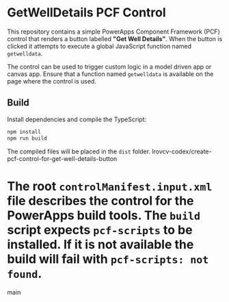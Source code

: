 # GetWellDetails PCF Control

This repository contains a simple PowerApps Component Framework (PCF) control
that renders a button labelled **"Get Well Details"**. When the button is
clicked it attempts to execute a global JavaScript function named
`getwelldata`.

The control can be used to trigger custom logic in a model driven app or
canvas app. Ensure that a function named `getwelldata` is available on the
page where the control is used.

## Build

Install dependencies and compile the TypeScript:

```bash
npm install
npm run build
```

The compiled files will be placed in the `dist` folder.
lrovcv-codex/create-pcf-control-for-get-well-details-button

The root `controlManifest.input.xml` file describes the control for the
PowerApps build tools. The `build` script expects `pcf-scripts` to be
installed. If it is not available the build will fail with `pcf-scripts: not
found`.
=======
 main
